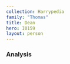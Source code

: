```yaml
---
collection: Harrypedia
family: "Thomas"
title: Dean
hero: I0159
layout: person
---
```


### Analysis

